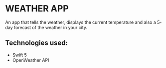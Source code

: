 # WEATHER APP

An app that tells the weather, displays the current temperature and also a 5-day forecast of the weather in your city. 

## Technologies used:
- Swift 5
- OpenWeather API
